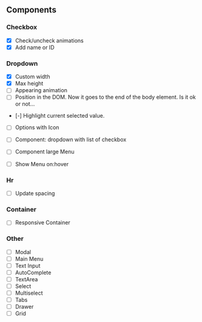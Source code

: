 ## Components

### Checkbox

- [x] Check/uncheck animations
- [x] Add name or ID

### Dropdown

- [x] Custom width
- [x] Max height
- [ ] Appearing animation
- [ ] Position in the DOM. Now it goes to the end of the body element. Is it ok or not...
- [-] Highlight current selected value.
- [ ] Options with Icon

- [ ] Component: dropdown with list of checkbox
- [ ] Component large Menu
- [ ] Show Menu on:hover

### Hr

- [ ] Update spacing

### Container

- [ ] Responsive Container

### Other

- [ ] Modal
- [ ] Main Menu
- [ ] Text Input
- [ ] AutoComplete
- [ ] TextArea
- [ ] Select
- [ ] Multiselect
- [ ] Tabs
- [ ] Drawer
- [ ] Grid
